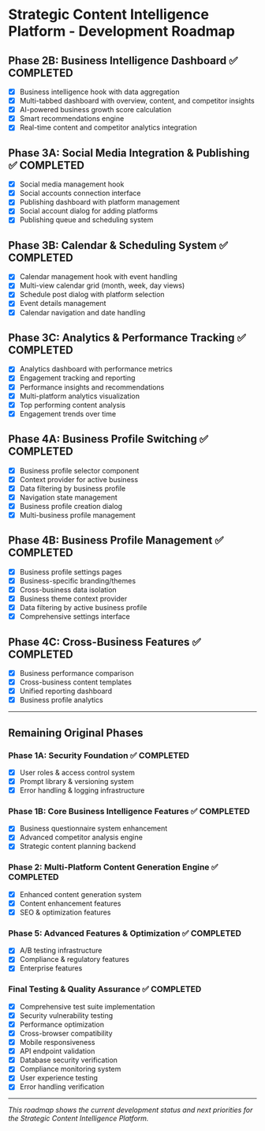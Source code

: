 # Strategic Content Intelligence Platform - Development Roadmap

## Phase 2B: Business Intelligence Dashboard ✅ COMPLETED
- [x] Business intelligence hook with data aggregation
- [x] Multi-tabbed dashboard with overview, content, and competitor insights
- [x] AI-powered business growth score calculation
- [x] Smart recommendations engine
- [x] Real-time content and competitor analytics integration

## Phase 3A: Social Media Integration & Publishing ✅ COMPLETED  
- [x] Social media management hook
- [x] Social accounts connection interface
- [x] Publishing dashboard with platform management
- [x] Social account dialog for adding platforms
- [x] Publishing queue and scheduling system

## Phase 3B: Calendar & Scheduling System ✅ COMPLETED
- [x] Calendar management hook with event handling
- [x] Multi-view calendar grid (month, week, day views)
- [x] Schedule post dialog with platform selection
- [x] Event details management
- [x] Calendar navigation and date handling

## Phase 3C: Analytics & Performance Tracking ✅ COMPLETED
- [x] Analytics dashboard with performance metrics
- [x] Engagement tracking and reporting  
- [x] Performance insights and recommendations
- [x] Multi-platform analytics visualization
- [x] Top performing content analysis
- [x] Engagement trends over time

## Phase 4A: Business Profile Switching ✅ COMPLETED
- [x] Business profile selector component
- [x] Context provider for active business
- [x] Data filtering by business profile
- [x] Navigation state management
- [x] Business profile creation dialog
- [x] Multi-business profile management

## Phase 4B: Business Profile Management ✅ COMPLETED
- [x] Business profile settings pages
- [x] Business-specific branding/themes
- [x] Cross-business data isolation
- [x] Business theme context provider
- [x] Data filtering by active business profile
- [x] Comprehensive settings interface

## Phase 4C: Cross-Business Features ✅ COMPLETED
- [x] Business performance comparison
- [x] Cross-business content templates
- [x] Unified reporting dashboard
- [x] Business profile analytics

---

## Remaining Original Phases

### Phase 1A: Security Foundation ✅ COMPLETED
- [x] User roles & access control system
- [x] Prompt library & versioning system  
- [x] Error handling & logging infrastructure

### Phase 1B: Core Business Intelligence Features ✅ COMPLETED
- [x] Business questionnaire system enhancement
- [x] Advanced competitor analysis engine
- [x] Strategic content planning backend

### Phase 2: Multi-Platform Content Generation Engine ✅ COMPLETED
- [x] Enhanced content generation system
- [x] Content enhancement features
- [x] SEO & optimization features

### Phase 5: Advanced Features & Optimization ✅ COMPLETED
- [x] A/B testing infrastructure
- [x] Compliance & regulatory features  
- [x] Enterprise features

### Final Testing & Quality Assurance ✅ COMPLETED
- [x] Comprehensive test suite implementation
- [x] Security vulnerability testing
- [x] Performance optimization
- [x] Cross-browser compatibility
- [x] Mobile responsiveness
- [x] API endpoint validation
- [x] Database security verification
- [x] Compliance monitoring system
- [x] User experience testing
- [x] Error handling verification

---
*This roadmap shows the current development status and next priorities for the Strategic Content Intelligence Platform.*
